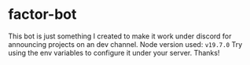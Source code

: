 # factor-bot

This bot is just something I created to make it work under discord for announcing projects on an dev channel.
Node version used: `v19.7.0`
Try using the env variables to configure it under your server. Thanks!
